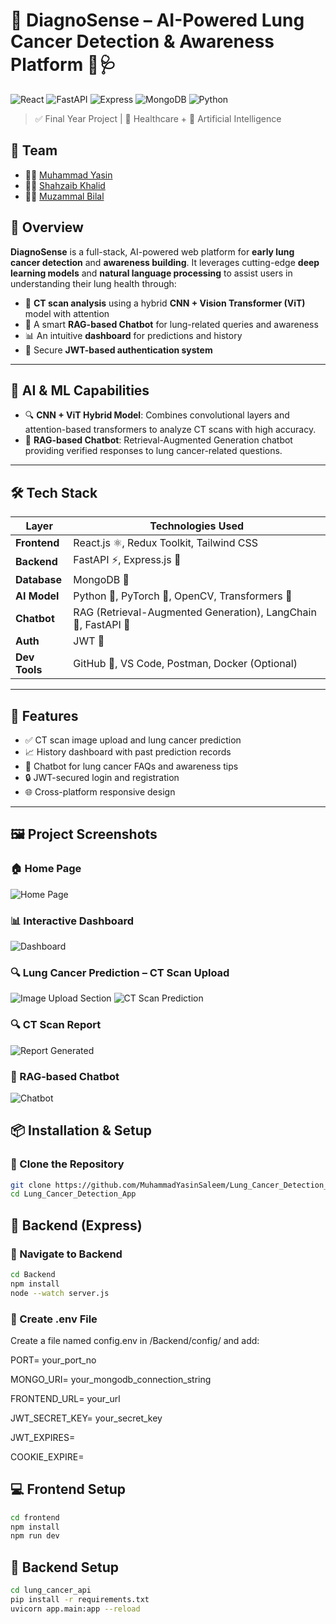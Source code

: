 # 🎉 DiagnoSense – AI-Powered Lung Cancer Detection & Awareness Platform 🧠🩺

![React](https://img.shields.io/badge/Frontend-React.js-61DAFB?logo=react)
![FastAPI](https://img.shields.io/badge/Backend-FastAPI-009688?logo=fastapi)
![Express](https://img.shields.io/badge/API-Express.js-000000?logo=express)
![MongoDB](https://img.shields.io/badge/Database-MongoDB-47A248?logo=mongodb)
![Python](https://img.shields.io/badge/AI-Python-3776AB?logo=python)

> ✅ Final Year Project | 🏥 Healthcare + 🧠 Artificial Intelligence

## 👥 Team

- 👨‍💻 [Muhammad Yasin](https://github.com/MuhammadYasinSaleem)
- 👨‍💻 [Shahzaib Khalid](https://github.com/M-Shahzaib-Khalid)
- 👨‍💻 [Muzammal Bilal](https://github.com/MuzammalBilal)



## 🚀 Overview

**DiagnoSense** is a full-stack, AI-powered web platform for **early lung cancer detection** and **awareness building**. It leverages cutting-edge **deep learning models** and **natural language processing** to assist users in understanding their lung health through:

- 📸 **CT scan analysis** using a hybrid **CNN + Vision Transformer (ViT)** model with attention
- 🤖 A smart **RAG-based Chatbot** for lung-related queries and awareness
- 📊 An intuitive **dashboard** for predictions and history
- 🔐 Secure **JWT-based authentication system**

---

## 🧠 AI & ML Capabilities

- 🔍 **CNN + ViT Hybrid Model**: Combines convolutional layers and attention-based transformers to analyze CT scans with high accuracy.
- 💬 **RAG-based Chatbot**: Retrieval-Augmented Generation chatbot providing verified responses to lung cancer-related questions.

---

## 🛠️ Tech Stack

| Layer         | Technologies Used                                              |
| ------------- | -------------------------------------------------------------- |
| **Frontend**  | React.js ⚛️, Redux Toolkit, Tailwind CSS                       |
| **Backend**   | FastAPI ⚡, Express.js 🚀                                       |
| **Database**  | MongoDB 🍃                                                     |
| **AI Model**  | Python 🐍, PyTorch 🧠, OpenCV, Transformers 🔎                 |
| **Chatbot**   | RAG (Retrieval-Augmented Generation), LangChain 🧠, FastAPI 🤖 |
| **Auth**      | JWT 🔐                                                         |
| **Dev Tools** | GitHub 🐙, VS Code, Postman, Docker (Optional)                 |


---

## 🧩 Features

- ✅ CT scan image upload and lung cancer prediction
- 📈 History dashboard with past prediction records
- 🤖 Chatbot for lung cancer FAQs and awareness tips
- 🔒 JWT-secured login and registration
- 🌐 Cross-platform responsive design

---


## 🖼️ Project Screenshots

### 🏠 Home Page
![Home Page](/home.png)

### 📊 Interactive Dashboard
![Dashboard](/profile.png)

### 🔍 Lung Cancer Prediction – CT Scan Upload
![Image Upload Section](/AI_Doctor.png)
![CT Scan Prediction](/result.png)

### 🔍 CT Scan Report
![Report Generated](/report.png)

### 🤖 RAG-based Chatbot
![Chatbot](/chatbot.png)


## 📦 Installation & Setup

### 📁 Clone the Repository

```bash
git clone https://github.com/MuhammadYasinSaleem/Lung_Cancer_Detection_App.git
cd Lung_Cancer_Detection_App
```

## 🧪 Backend (Express)

### 🚀 Navigate to Backend

```bash
cd Backend
npm install
node --watch server.js
```
### 🔐 Create .env File

Create a file named config.env in /Backend/config/ and add:

PORT= your_port_no

MONGO_URI= your_mongodb_connection_string

FRONTEND_URL= your_url

JWT_SECRET_KEY= your_secret_key

JWT_EXPIRES=

COOKIE_EXPIRE=


## 💻 Frontend Setup

```bash
cd frontend
npm install
npm run dev
```

## 🧪 Backend Setup

```bash
cd lung_cancer_api
pip install -r requirements.txt
uvicorn app.main:app --reload
```